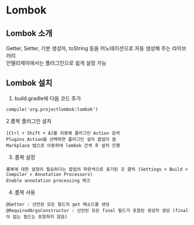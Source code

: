 # Lombok
## Lombok 소개
Getter, Setter, 기본 생성자, toString 등을 어노테이션으로 자동 생성해 주는 라이브러리  
인텔리제이에서는 플러그인으로 쉽게 설정 가능

## Lombok 설치
1. build.gradle에 다음 코드 추가
```
compile('org.projectlombok:lombok')
```
2.롬복 플러그인 설치
```
[Ctrl + Shift + A]를 이용해 플러그인 Action 검색
Plugins Action을 선택하면 플러그인 설치 팝업이 뜸
Markplace 탭으로 이동하여 lombok 건색 후 설치 진행
```
3. 롬복 설정
```
롬복에 대한 설정이 필요하다는 팝업의 파란색으로 표기된 곳 클릭 (Settings > Build > Compiler > Annotation Processors)
Enable annotation processing 체크
```
4. 롬복 사용
``` 
@Getter : 선언된 모든 필드의 get 메소드를 생성
@RequiredArgsConstructor : 선언된 모든 final 필드가 포함된 생성자 생성 (final이 없는 필드는 포함하지 않음)
